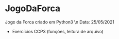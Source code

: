 # JogoDaForca
Jogo da Forca criado em Python3 \n
Data: 25/05/2021

- Exercícios CCP3 (funções, leitura de arquivo)
